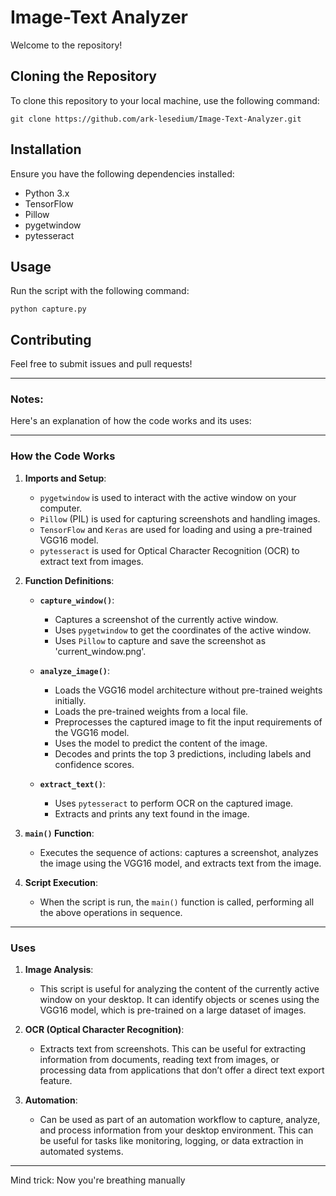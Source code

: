 # Image-Text Analyzer

Welcome to the repository!

## Cloning the Repository

To clone this repository to your local machine, use the following command:

```
git clone https://github.com/ark-lesedium/Image-Text-Analyzer.git
```

## Installation

Ensure you have the following dependencies installed:

- Python 3.x
- TensorFlow
- Pillow
- pygetwindow
- pytesseract

## Usage

Run the script with the following command:

```
python capture.py
```


## Contributing

Feel free to submit issues and pull requests!

---

### Notes:
Here's an explanation of how the code works and its uses:

---

### How the Code Works

1. **Imports and Setup**:
   - `pygetwindow` is used to interact with the active window on your computer.
   - `Pillow` (PIL) is used for capturing screenshots and handling images.
   - `TensorFlow` and `Keras` are used for loading and using a pre-trained VGG16 model.
   - `pytesseract` is used for Optical Character Recognition (OCR) to extract text from images.

2. **Function Definitions**:
   - **`capture_window()`**:
     - Captures a screenshot of the currently active window.
     - Uses `pygetwindow` to get the coordinates of the active window.
     - Uses `Pillow` to capture and save the screenshot as 'current_window.png'.

   - **`analyze_image()`**:
     - Loads the VGG16 model architecture without pre-trained weights initially.
     - Loads the pre-trained weights from a local file.
     - Preprocesses the captured image to fit the input requirements of the VGG16 model.
     - Uses the model to predict the content of the image.
     - Decodes and prints the top 3 predictions, including labels and confidence scores.

   - **`extract_text()`**:
     - Uses `pytesseract` to perform OCR on the captured image.
     - Extracts and prints any text found in the image.

3. **`main()` Function**:
   - Executes the sequence of actions: captures a screenshot, analyzes the image using the VGG16 model, and extracts text from the image.

4. **Script Execution**:
   - When the script is run, the `main()` function is called, performing all the above operations in sequence.

---

### Uses

1. **Image Analysis**:
   - This script is useful for analyzing the content of the currently active window on your desktop. It can identify objects or scenes using the VGG16 model, which is pre-trained on a large dataset of images.

2. **OCR (Optical Character Recognition)**:
   - Extracts text from screenshots. This can be useful for extracting information from documents, reading text from images, or processing data from applications that don’t offer a direct text export feature.

3. **Automation**:
   - Can be used as part of an automation workflow to capture, analyze, and process information from your desktop environment. This can be useful for tasks like monitoring, logging, or data extraction in automated systems.

---

Mind trick: Now you're breathing manually
